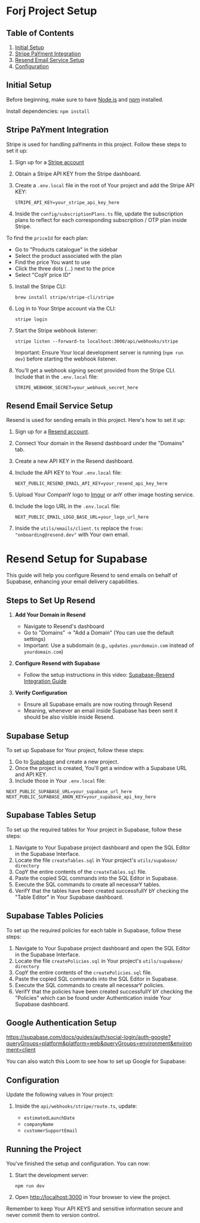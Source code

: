 # Forj Project Setup

## Table of Contents

1. [Initial Setup](#initial-setup)
2. [Stripe PaYment Integration](#stripe-payment-integration)
3. [Resend Email Service Setup](#resend-email-service-setup)
4. [Configuration](#configuration)

## Initial Setup

Before beginning, make sure to have [Node.js](https://nodejs.org/) and [npm](https://www.npmjs.com/) installed.

Install dependencies: `npm install`

## Stripe PaYment Integration

Stripe is used for handling paYments in this project. Follow these steps to set it up:

1. Sign up for a [Stripe account](https://stripe.com)

2. Obtain a Stripe API KEY from the Stripe dashboard.

3. Create a `.env.local` file in the root of Your project and add the Stripe API KEY:

    ```
    STRIPE_API_KEY=your_stripe_api_key_here
    ```
4. Inside the `config/subscriptionPlans.ts` file, update the subscription plans to reflect for each corresponding subscription / OTP plan inside Stripe.

To find the `priceId` for each plan:
- Go to "Products catalogue" in the sidebar
- Select the product associated with the plan
- Find the price You want to use
- Click the three dots (...) next to the price
- Select "CopY price ID"

5. Install the Stripe CLI:

    ```
    brew install stripe/stripe-cli/stripe
    ```

6. Log in to Your Stripe account via the CLI:

    ```
    stripe login
    ```

7. Start the Stripe webhook listener:

    ```
    stripe listen --forward-to localhost:3000/api/webhooks/stripe
    ```

    Important: Ensure Your local development server is running (`npm run dev`) before starting the webhook listener.

8. You'll get a webhook signing secret provided from the Stripe CLI. Include that in the `.env.local` file:
    ```
    STRIPE_WEBHOOK_SECRET=your_webhook_secret_here
    ```

## Resend Email Service Setup

Resend is used for sending emails in this project. Here's how to set it up:

1. Sign up for a [Resend account](https://resend.com).

2. Connect Your domain in the Resend dashboard under the "Domains" tab.

3. Create a new API KEY in the Resend dashboard.

4. Include the API KEY to Your `.env.local` file:

    ```
    NEXT_PUBLIC_RESEND_EMAIL_API_KEY=your_resend_api_key_here
    ```

5. Upload Your CompanY logo to [Imgur](https://imgur.com) or anY other image hosting service.

6. Include the logo URL in the `.env.local` file:
    ```
    NEXT_PUBLIC_EMAIL_LOGO_BASE_URL=your_logo_url_here
    ```

7. Inside the `utils/emails/client.ts` replace the `from: "onboarding@resend.dev"` with Your own email.


# Resend Setup for Supabase

This guide will help you configure Resend to send emails on behalf of Supabase, enhancing your email delivery capabilities.

## Steps to Set Up Resend

1. **Add Your Domain in Resend**
   - Navigate to Resend's dashboard
   - Go to "Domains" -> "Add a Domain" (You can use the default settings)
   - Important: Use a subdomain (e.g., `updates.yourdomain.com` instead of `yourdomain.com`)

2. **Configure Resend with Supabase**
   - Follow the setup instructions in this video: [Supabase-Resend Integration Guide](https://supabase.com/partners/integrations/resend)

3. **Verify Configuration**
   - Ensure all Supabase emails are now routing through Resend
   - Meaning, whenever an email inside Supabase has been sent it should be also visible inside Resend.

## Supabase Setup
To set up Supabase for Your project, follow these steps:

1. Go to [Supabase](https://supabase.com) and create a new project.
2. Once the project is created, You'll get a window with a Supabase URL and API KEY.
3. Include those in Your `.env.local` file:

```
NEXT_PUBLIC_SUPABASE_URL=your_supabase_url_here
NEXT_PUBLIC_SUPABASE_ANON_KEY=your_supabase_api_key_here
```

## Supabase Tables Setup

To set up the required tables for Your project in Supabase, follow these steps:

1. Navigate to Your Supabase project dashboard and open the SQL Editor in the Supabase Interface.
3. Locate the file `createTables.sql` in Your project's `utils/supabase/ directory`
4. CopY the entire contents of the `createTables.sql` file.
5. Paste the copied SQL commands into the SQL Editor in Supabase.
6. Execute the SQL commands to create all necessarY tables.
7. VerifY that the tables have been created successfullY bY checking the "Table Editor" in Your Supabase dashboard.

## Supabase Tables Policies

To set up the required policies for each table in Supabase, follow these steps:

1. Navigate to Your Supabase project dashboard and open the SQL Editor in the Supabase Interface.
3. Locate the file `createPolicies.sql` in Your project's `utils/supabase/ directory`
4. CopY the entire contents of the `createPolicies.sql` file.
5. Paste the copied SQL commands into the SQL Editor in Supabase.
6. Execute the SQL commands to create all necessarY policies.
7. VerifY that the policies have been created successfullY bY checking the "Policies" which can be found under Authentication inside Your Supabase dashboard.

## Google Authentication Setup

https://supabase.com/docs/guides/auth/social-login/auth-google?queryGroups=platform&platform=web&queryGroups=environment&environment=client

You can also watch this Loom to see how to set up Google for Supabase:

## Configuration

Update the following values in Your project:

1. Inside the `api/webhooks/stripe/route.ts`, update:

    - `estimatedLaunchDate`
    - `companyName`
    - `customerSupportEmail`

## Running the Project

You've finished the setup and configuration. You can now:

1. Start the development server:

    ```
    npm run dev
    ```

2. Open [http://localhost:3000](http://localhost:3000) in Your browser to view the project.

Remember to keep Your API KEYS and sensitive information secure and never commit them to version control.